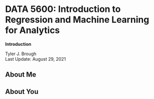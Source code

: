 <!--

---
jupyter:
  jupytext:
    formats: ipynb,md
    hide_notebook_metadata: true
    text_representation:
      extension: .md
      format_name: markdown
      format_version: '1.2'
      jupytext_version: 1.6.0
  kernelspec:
    display_name: Python [conda env:jupytext-demo] *
    language: python
    name: python3
---

-->

<!-- #region slideshow={"slide_type": "slide"} -->
# DATA 5600: Introduction to Regression and Machine Learning for Analytics <br>

__Introduction__ <br>

Tyler J. Brough <br>
Last Update: August 29, 2021 <br>
<!-- #endregion -->


<!--- #region slideshow={'slide_type": "slide"} -->
## About Me

<!-- #endregion -->


<!--- #region slideshow={'slide_type": "slide"} -->
## About You

<!-- #endregion -->



